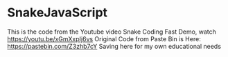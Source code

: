 # SnakeJavaScript
This is the code from the Youtube video Snake Coding Fast Demo, watch https://youtu.be/xGmXxpIj6vs
Original Code from Paste Bin is Here: https://pastebin.com/Z3zhb7cY
Saving here for my own educational needs
